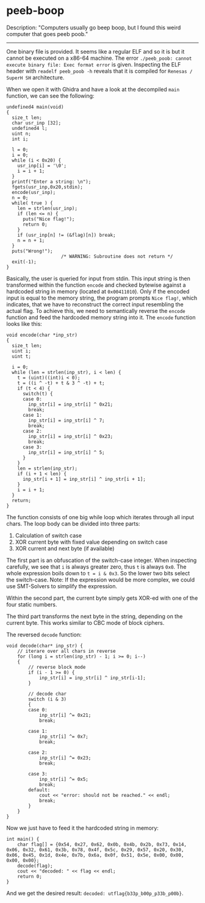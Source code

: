 # peeb-boop

Description: "Computers usually go beep boop, but I found this weird computer that goes peeb poob."

---

One binary file is provided. It seems like a regular ELF and so it is but it cannot be executed on a x86-64 machine. The error `./peeb_poob: cannot execute binary file: Exec format error` is given. 
Inspecting the ELF header with `readelf peeb_poob -h` reveals that it is compiled for `Renesas / SuperH SH` architecture.

When we open it with Ghidra and have a look at the decompiled `main` function, we can see the following:
```
undefined4 main(void)
{
  size_t len;
  char usr_inp [32];
  undefined4 l;
  uint n;
  int i;
  
  l = 0;
  i = 0;
  while (i < 0x20) {
    usr_inp[i] = '\0';
    i = i + 1;
  }
  printf("Enter a string: \n");
  fgets(usr_inp,0x20,stdin);
  encode(usr_inp);
  n = 0;
  while( true ) {
    len = strlen(usr_inp);
    if (len <= n) {
      puts("Nice flag!");
      return 0;
    }
    if (usr_inp[n] != (&flag)[n]) break;
    n = n + 1;
  }
  puts("Wrong!");
                    /* WARNING: Subroutine does not return */
  exit(-1);
}
```
Basically, the user is queried for input from stdin. This input string is then transformed within the function `encode` and checked bytewise against a hardcoded string in memory (located at `0x00411010`).
Only if the encoded input is equal to the memory string, the program prompts `Nice flag!`, which indicates, that we have to reconstruct the correct input resembling the actual flag.
To achieve this, we need to semantically reverse the `encode` function and feed the hardcoded memory string into it. 
The `encode` function looks like this:
```
void encode(char *inp_str)
{
  size_t len;
  uint i;
  uint t;
  
  i = 0;
  while (len = strlen(inp_str), i < len) {
    t = (uint)((int)i < 0);
    t = ((i ^ -t) + t & 3 ^ -t) + t;
    if (t < 4) {
      switch(t) {
      case 0:
        inp_str[i] = inp_str[i] ^ 0x21;
        break;
      case 1:
        inp_str[i] = inp_str[i] ^ 7;
        break;
      case 2:
        inp_str[i] = inp_str[i] ^ 0x23;
        break;
      case 3:
        inp_str[i] = inp_str[i] ^ 5;
      }
    }
    len = strlen(inp_str);
    if (i + 1 < len) {
      inp_str[i + 1] = inp_str[i] ^ inp_str[i + 1];
    }
    i = i + 1;
  }
  return;
}
```

The function consists of one big while loop which iterates through all input chars. The loop body can be divided into three parts: 
1. Calculation of switch case
2. XOR current byte with fixed value depending on switch case
3. XOR current and next byte (if available)

The first part is an obfuscation of the switch-case integer. When inspecting carefully, we see that `i` is always greater zero, thus `t` is always `0x0`. The whole expression boils down to `t = i & 0x3`. So the lower two bits select the switch-case. Note: If the expression would be more complex, we could use SMT-Solvers to simplify the expression.

Within the second part, the current byte simply gets XOR-ed with one of the four static numbers.

The third part transforms the next byte in the string, depending on the current byte. This works similar to CBC mode of block ciphers.

The reversed `decode` function:
```
void decode(char* inp_str) {
    // iterare over all chars in reverse
    for (long i = strlen(inp_str) - 1; i >= 0; i--)
    {
        // reverse block mode
        if (i - 1 >= 0) {
            inp_str[i] = inp_str[i] ^ inp_str[i-1];
        }
        
        // decode char
        switch (i & 3)
        {
        case 0:
            inp_str[i] ^= 0x21;
            break;

        case 1:
            inp_str[i] ^= 0x7;
            break;
        
        case 2:
            inp_str[i] ^= 0x23;
            break;

        case 3:
            inp_str[i] ^= 0x5;
            break;
        default:
            cout << "error: should not be reached." << endl;
            break;
        }   
    }
}
```

Now we just have to feed it the hardcoded string in memory:
```
int main() {
    char flag[] = {0x54, 0x27, 0x62, 0x0b, 0x4b, 0x2b, 0x73, 0x14, 0x06, 0x32, 0x61, 0x3b, 0x78, 0x4f, 0x5c, 0x29, 0x57, 0x20, 0x30, 0x06, 0x45, 0x1d, 0x4e, 0x7b, 0x6a, 0x0f, 0x51, 0x5e, 0x00, 0x00, 0x00, 0x00};
    decode(flag);
    cout << "decoded: " << flag << endl;
    return 0;
}
```

And we get the desired result: `decoded: utflag{b33p_b00p_p33b_p00b}`.
